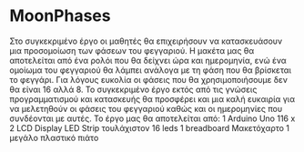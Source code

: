 # MoonPhases
Στο συγκεκριμένο έργο οι μαθητές θα επιχειρήσουν να κατασκευάσουν μια προσομοίωση των φάσεων του φεγγαριού. Η μακέτα μας θα αποτελείται από ένα ρολόι που θα δείχνει ώρα και ημερομηνία, ενώ ένα ομοίωμα του φεγγαριού θα λάμπει ανάλογα με τη φάση που θα βρίσκεται το φεγγάρι.  Για λόγους ευκολία οι φάσεις που θα χρησιμοποιήσουμε  δεν θα είναι 16 αλλά 8. Το συγκεκριμένο έργο εκτός από τις γνώσεις προγραμματισμού και κατασκευής θα προσφέρει και μια καλή ευκαιρία για να μελετηθούν οι φάσεις του φεγγαριού καθώς και οι ημερομηνίες που συνδέονται με αυτές. Το έργο μας θα αποτελείται από:
1 Arduino Uno
116 x 2 LCD Display
LED Strip τουλάχιστον 16 leds
1 breadboard
Μακετόχαρτο
1 μεγάλο πλαστικό πιάτο
